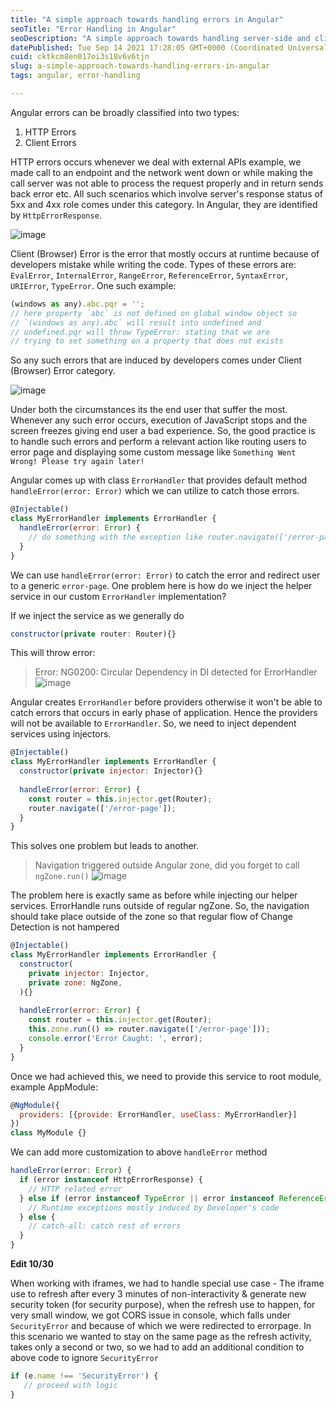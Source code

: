 ```yaml
---
title: "A simple approach towards handling errors in Angular"
seoTitle: "Error Handling in Angular"
seoDescription: "A simple approach towards handling server-side and client-side errors in Angular"
datePublished: Tue Sep 14 2021 17:28:05 GMT+0000 (Coordinated Universal Time)
cuid: cktkcm8en017oi3s18v6v6tjn
slug: a-simple-approach-towards-handling-errors-in-angular
tags: angular, error-handling

---
```


Angular errors can be broadly classified into two types:
   1. HTTP Errors
   2. Client Errors

HTTP errors occurs whenever we deal with external APIs example, we made call to an endpoint and the network went down or while making the call server was not able to process the request properly and in return sends back error etc. All such scenarios which involve server's response status of 5xx and 4xx  role comes under this category. In Angular, they are identified by `HttpErrorResponse`.

![image](https://user-images.githubusercontent.com/13452115/133273630-c3c291bc-fede-4fa0-9245-2b88852003c7.png)

Client (Browser) Error is the error that mostly occurs at runtime because of developers mistake while writing the code. Types of these errors are: `EvalError`, `InternalError`, `RangeError`, `ReferenceError`, `SyntaxError`, `URIError`, `TypeError`. One such example:
```js
(windows as any).abc.pqr = '';
// here property `abc` is not defined on global window object so
// `(windows as any).abc` will result into undefined and
// undefined.pqr will throw TypeError: stating that we are
// trying to set something on a property that does not exists
```
So any such errors that are induced by developers comes under Client (Browser) Error category.

![image](https://user-images.githubusercontent.com/13452115/133273671-1d3f0f89-8a19-4640-9525-315f0ede9553.png)

Under both the circumstances its the end user that suffer the most. Whenever any such error occurs, execution of JavaScript stops and the screen freezes giving end user a bad experience. So, the good practice is to handle such errors and perform a relevant action like routing users to error page and displaying some custom message like `Something Went Wrong! Please try again later! `

Angular comes up with class `ErrorHandler` that provides default method `handleError(error: Error)` which we can utilize to catch those errors.
```js
@Injectable()
class MyErrorHandler implements ErrorHandler {
  handleError(error: Error) {
    // do something with the exception like router.navigate(['/error-page']);
  }
}
```
We can use `handleError(error: Error)` to catch the error and redirect user to a generic `error-page`. One problem here is how do we inject the helper service in our custom `ErrorHandler` implementation?

If we inject the service as we generally do
```js
constructor(private router: Router){}
```
This will throw error:
> Error: NG0200: Circular Dependency in DI detected for ErrorHandler
> ![image](https://user-images.githubusercontent.com/13452115/133276587-a1a039d8-47b8-4394-a26e-d0662cd73bd0.png)

Angular creates `ErrorHandler` before providers otherwise it won't be able to catch errors that occurs in early phase of application. Hence the providers will not be available to `ErrorHandler`. So, we need to inject dependent services using injectors.
```js
@Injectable()
class MyErrorHandler implements ErrorHandler {
  constructor(private injector: Injector){}
  
  handleError(error: Error) {
    const router = this.injector.get(Router);
    router.navigate(['/error-page']);
  }
}
```

This solves one problem but leads to another.
> Navigation triggered outside Angular zone, did you forget to call `ngZone.run()`
> ![image](https://user-images.githubusercontent.com/13452115/133276468-7d04b25d-c24d-4c9e-a34c-f64532efc152.png)

The problem here is exactly same as before while injecting our helper services. ErrorHandle runs outside of regular ngZone. So, the navigation should take place outside of the zone so that regular flow of Change Detection is not hampered

```js
@Injectable()
class MyErrorHandler implements ErrorHandler {
  constructor(
    private injector: Injector,
    private zone: NgZone,
  ){}
  
  handleError(error: Error) {
    const router = this.injector.get(Router);
    this.zone.run(() => router.navigate(['/error-page']));
    console.error('Error Caught: ', error);
  }
}
```

Once we had achieved this, we need to provide this service to root module, example AppModule:
```js
@NgModule({
  providers: [{provide: ErrorHandler, useClass: MyErrorHandler}]
})
class MyModule {}
```

We can add more customization to above `handleError` method
```js
handleError(error: Error) {
  if (error instanceof HttpErrorResponse) {
    // HTTP related error
  } else if (error instanceof TypeError || error instanceof ReferenceError) {
    // Runtime exceptions mostly induced by Developer's code
  } else {
    // catch-all: catch rest of errors
  }
}
```

**Edit 10/30**

When working with iframes, we had to handle special use case - The iframe use to refresh after every 3 minutes of non-interactivity & generate new security token (for security purpose), when the refresh use to happen, for very small window, we got CORS issue in console, which falls under `SecurityError` and because of which we were redirected to errorpage. In this scenario we wanted to stay on the same page as the refresh activity, takes only a second or two, so we had to add an additional condition to above code to ignore `SecurityError` 
```js
if (e.name !== 'SecurityError') {
   // proceed with logic
}
```
